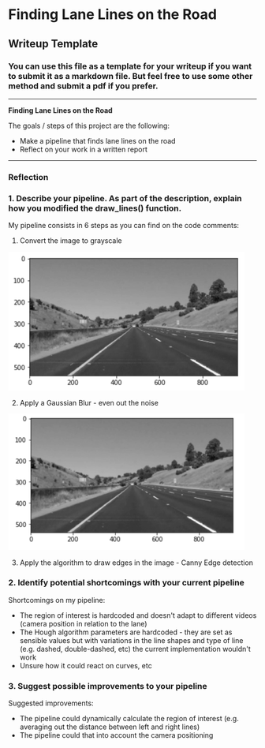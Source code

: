 # **Finding Lane Lines on the Road** 

## Writeup Template

### You can use this file as a template for your writeup if you want to submit it as a markdown file. But feel free to use some other method and submit a pdf if you prefer.

---

**Finding Lane Lines on the Road**

The goals / steps of this project are the following:
* Make a pipeline that finds lane lines on the road
* Reflect on your work in a written report


[//]: # (Image References)

[image1]: ./examples/grayscale.jpg "Grayscale"

---

### Reflection

### 1. Describe your pipeline. As part of the description, explain how you modified the draw_lines() function.

My pipeline consists in 6 steps as you can find on the code comments:

1) Convert the image to grayscale

<img src="pipeline_write_up_images/step_1_grayscale.png" width="480" alt="Step 1 - Convert the image to grayscale" />

2) Apply a Gaussian Blur - even out the noise

<img src="pipeline_write_up_images/step_2_gaussian_blur.png" width="480" alt="Step 2 - Apply Gaussian Blur" />

3) Apply the algorithm to draw edges in the image - Canny Edge detection



### 2. Identify potential shortcomings with your current pipeline


Shortcomings on my pipeline:

- The region of interest is hardcoded and doesn't adapt to different videos (camera position in relation to the lane)
- The Hough algorithm parameters are hardcoded - they are set as sensible values but with variations in the line shapes
and type of line (e.g. dashed, double-dashed, etc) the current implementation wouldn't work
- Unsure how it could react on curves, etc

### 3. Suggest possible improvements to your pipeline

Suggested improvements:

- The pipeline could dynamically calculate the region of interest (e.g. averaging out the distance between left and right
lines)
- The pipeline could that into account the camera positioning
